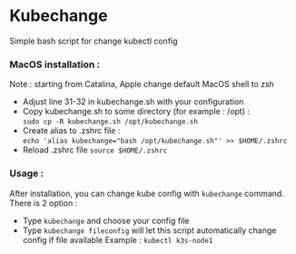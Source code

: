 # Kubechange

Simple bash script for change kubectl config

### MacOS installation :
Note : starting from Catalina, Apple change default MacOS shell to zsh
- Adjust line 31-32 in kubechange.sh with your configuration
- Copy kubechange.sh to some directory (for example : /opt) :  
`sudo cp -R kubechange.sh /opt/kubechange.sh`
- Create alias to .zshrc file :  
`echo 'alias kubechange="bash /opt/kubechange.sh"' >> $HOME/.zshrc`
- Reload .zshrc file
`source $HOME/.zshrc`

### Usage :
After installation, you can change kube config with `kubechange` command. There is 2 option : 
- Type `kubechange` and choose your config file
- Type `kubechange fileconfig` will let this script automatically change config if file available
Example :
`kubectl k3s-node1`
